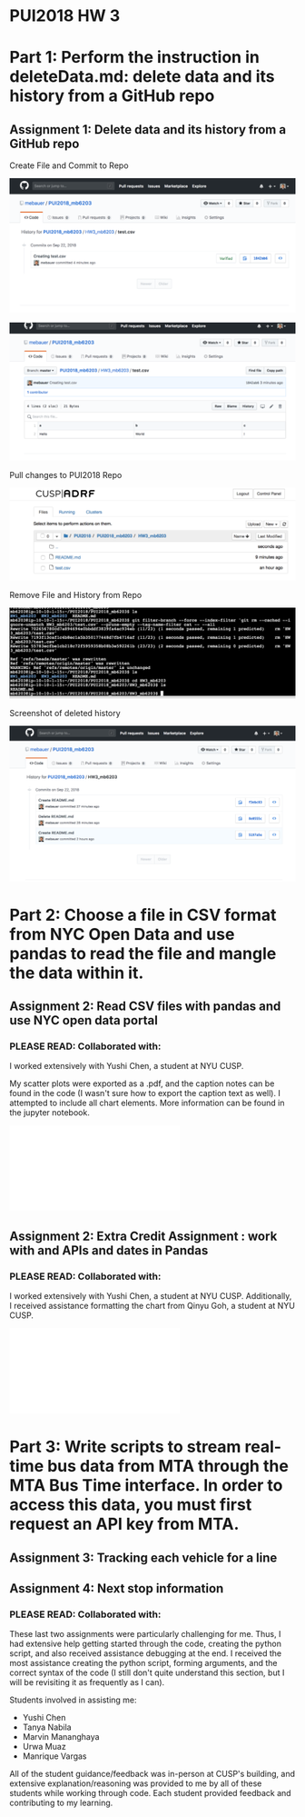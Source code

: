 # PUI2018 HW 3 # 


# Part 1: Perform the instruction in deleteData.md: delete data and its history from a GitHub repo # 

## Assignment 1: Delete data and its history from a GitHub repo ##

Create File and Commit to Repo

![screen shot](imgs/Create_test.csv_file.png)

![screen shot](imgs/screenshot_of_csv_file_content.png)

Pull changes to PUI2018 Repo

![screen shot](imgs/test.csv_file_in_terminal.png)

Remove File and History from Repo

![screen shot](imgs/removing_test.csv_file_terminal.png)

Screenshot of deleted history

![screen shot](imgs/Remove_History.png)


# Part 2: Choose a file in CSV format from NYC Open Data and use pandas to read the file and mangle the data within it. # 

## Assignment 2: Read CSV files with pandas and use NYC open data portal ##

### PLEASE READ: Collaborated with: ###

I worked extensively with Yushi Chen, a student at NYU CUSP. 

My scatter plots were exported as a .pdf, and the caption notes can be found in the code (I wasn't sure how to export the caption text as well). I attempted to include all chart elements. More information can be found in the jupyter notebook.

![screen shot](imgs/IMG1.pdf)



## Assignment 2: Extra Credit Assignment : work with and APIs and dates in Pandas ##

### PLEASE READ: Collaborated with: ###

I worked extensively with Yushi Chen, a student at NYU CUSP. Additionally, I received assistance formatting the chart from Qinyu Goh, a student at NYU CUSP.

![screen shot](imgs/IMG2.pdf)



# Part 3: Write scripts to stream real-time bus data from MTA through the MTA Bus Time interface. In order to access this data, you must first request an API key from MTA. # 

## Assignment 3: Tracking each vehicle for a line ##

## Assignment 4: Next stop information ##

### PLEASE READ: Collaborated with: ###

These last two assignments were particularly challenging for me. Thus, I had extensive help getting started through the code, creating the python script, and also received assistance debugging at the end. I received the most assistance creating the python script, forming arguments, and the correct syntax of the code (I still don't quite understand this section, but I will be revisiting it as frequently as I can).

Students involved in assisting me:
- Yushi Chen
- Tanya Nabila
- Marvin Mananghaya
- Urwa Muaz
- Manrique Vargas

All of the student guidance/feedback was in-person at CUSP's building, and extensive explanation/reasoning was provided to me by all of these students while working through code. Each student provided feedback and contributing to my learning.